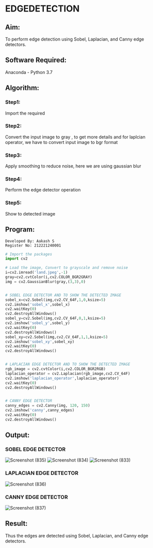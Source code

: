 # EDGEDETECTION

## Aim:
To perform edge detection using Sobel, Laplacian, and Canny edge detectors.

## Software Required:
Anaconda - Python 3.7

## Algorithm:
### Step1:
Import the required


### Step2:
Convert the input image to gray , to get more details and for laplcian operator, we have to convert input 
image to bgr format

### Step3:
Apply smoothing to reduce noise, here we are using gaussian blur

### Step4:
Perform the edge detector operation


### Step5:
Show to detected image

 
## Program:
```
Developed By: Aakash S
Register No: 212221240001
```

``` Python
# Import the packages
import cv2

# Load the image, Convert to grayscale and remove noise
i=cv2.imread('land.jpeg',-1)
gray=cv2.cvtColor(i,cv2.COLOR_BGR2GRAY)
img = cv2.GaussianBlur(gray,(3,3),0)


# SOBEL EDGE DETECTOR AND TO SHOW THE DETECTED IMAGE
sobel_x=cv2.Sobel(img,cv2.CV_64F,1,0,ksize=5)
cv2.imshow('sobel_x',sobel_x)
cv2.waitKey(0)
cv2.destroyAllWindows()
sobel_y=cv2.Sobel(img,cv2.CV_64F,0,1,ksize=5)
cv2.imshow('sobel_y',sobel_y)
cv2.waitKey(0)
cv2.destroyAllWindows()
sobel_xy=cv2.Sobel(img,cv2.CV_64F,1,1,ksize=5)
cv2.imshow('sobel_xy',sobel_xy)
cv2.waitKey(0)
cv2.destroyAllWindows()


# LAPLACIAN EDGE DETECTOR AND TO SHOW THE DETECTED IMAGE
rgb_image = cv2.cvtColor(i,cv2.COLOR_BGR2RGB)
laplacian_operator = cv2.Laplacian(rgb_image,cv2.CV_64F)
cv2.imshow('laplacian_operator',laplacian_operator)
cv2.waitKey(0)
cv2.destroyAllWindows()


# CANNY EDGE DETECTOR
canny_edges = cv2.Canny(img, 120, 150)
cv2.imshow('canny',canny_edges)
cv2.waitKey(0)
cv2.destroyAllWindows()

```
## Output:
### SOBEL EDGE DETECTOR
![Screenshot (835)](https://github.com/JEEVAABI/EDGEDETECTION/assets/93427098/bc95f9aa-0e48-4b9b-9797-ef37aff32e6b)
![Screenshot (834)](https://github.com/JEEVAABI/EDGEDETECTION/assets/93427098/dce2a796-9ef1-4b82-bf93-7d7c748d1f9f)
![Screenshot (833)](https://github.com/JEEVAABI/EDGEDETECTION/assets/93427098/05b6d66f-eb1d-4c4b-9a79-c07e63e60a99)



### LAPLACIAN EDGE DETECTOR
![Screenshot (836)](https://github.com/JEEVAABI/EDGEDETECTION/assets/93427098/5b9479a2-264a-4cd8-be92-72ddd3b07667)



### CANNY EDGE DETECTOR
![Screenshot (837)](https://github.com/JEEVAABI/EDGEDETECTION/assets/93427098/3b5142d1-910c-4248-8aa4-8f36bd5439c1)


## Result:
Thus the edges are detected using Sobel, Laplacian, and Canny edge detectors.
